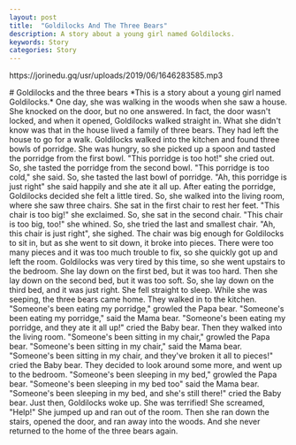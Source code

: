 ```yaml
---
layout: post
title:  "Goldilocks And The Three Bears"
description: A story about a young girl named Goldilocks.
keywords: Story 
categories: Story
---
```

<p>https://jorinedu.gq/usr/uploads/2019/06/1646283585.mp3</p>
# Goldilocks and the three bears  
*This is a story about a young girl named Goldilocks.*  
One day, she was walking in the woods when she saw a house. She knocked on the door, but no one answered. In fact, the door wasn't locked, and when it opened, Goldilocks walked straight in. What she didn't know was that in the house lived a  family of three bears. They had left the house to go for a walk.  
Goldilocks walked into the kitchen and found three bowls of porridge. She was hungry, so she picked up a spoon and tasted the porridge from the first bowl. "This porridge is too hot!" she cried out. So, she tasted the porridge from the second bowl. "This porridge is too cold," she said. So, she tasted the last bowl of porridge. "Ah, this porridge is just right" she said happily and she ate it all up.   
After eating the porridge, Goldilocks decided she felt a little tired. So, she walked into the living room, where she saw three chairs. She sat in the first chair to rest her feet. "This chair is too big!" she exclaimed. So, she sat in the second chair. "This chair is too big, too!" she whined. So, she tried the last and smallest chair. "Ah, this chair is just right", she sighed. The chair was big enough for Goldilocks to sit in, but as she went to sit down, it broke into pieces. There were too many pieces and it was too much trouble to fix, so she quickly got up and left the room.  
Goldilocks was very tired by this time, so she went upstairs to the bedroom. She lay down on the first bed, but it was too hard. Then she lay down on the second bed, but it was too soft. So, she lay down on the third bed, and it was just right. She fell straight to sleep.   
While she was seeping, the three bears came home.  
They walked in to the kitchen.   
"Someone's been eating my porridge," growled the Papa bear. "Someone's been eating my porridge," said the Mama bear. "Someone's been eating my porridge, and they ate it all up!" cried the Baby bear.  
Then they walked into the living room.   
"Someone's been sitting in my chair," growled the Papa bear. "Someone's been sitting in my chair," said the Mama bear. "Someone's been sitting in my chair, and they've broken it all to pieces!" cried the Baby bear.  
They decided to look around some more, and went up to the bedroom.  
"Someone's been sleeping in my bed," growled the Papa bear. "Someone's been sleeping in my bed too" said the Mama bear. "Someone's been sleeping in my bed, and she's still there!" cried the Baby bear.  
Just then, Goldilocks woke up. She was terrified! She screamed, "Help!" She jumped up and ran out of the room. Then she ran down the stairs, opened the door, and ran away into the woods. And she never returned to the home of the three bears again.  
